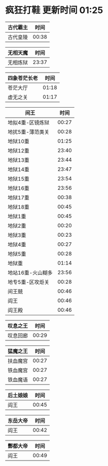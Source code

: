 # 疯狂打鞋 更新时间 01:25

| 古代霸主   | 时间    |
|--------|-------|
| 古代皇陵 | 00:38 |

| 无相天魔   | 时间    |
|--------|-------|
| 无相炼狱 | 23:37 |

| 四象苍茫长老   | 时间    |
|--------|-------|
| 苍茫大厅 | 01:18 |
| 虚无之关 | 01:17 |

| 间王   | 时间    |
|--------|-------|
| 地拟4重-区镜炼狱 | 00:27 |
| 地扰5重-薄范类关 | 00:28 |
| 地狱10重 | 01:25 |
| 地狱12重 | 23:40 |
| 地狱13重 | 23:44 |
| 地狱14重 | 23:47 |
| 地狱15重 | 23:54 |
| 地狱16重 | 23:56 |
| 地狱17重 | 00:38 |
| 地狱18重 | 00:45 |
| 地狱1重 | 00:45 |
| 地狱2重 | 00:20 |
| 地狱3重 | 00:23 |
| 地狱4重 | 00:27 |
| 地狱5重 | 00:28 |
| 地狱重 | 01:14 |
| 地站16重-火山糊多 | 23:56 |
| 地专5重-区攻炬关 | 00:28 |
| 间王兢 | 00:46 |
| 阎王 | 00:46 |
| 阎王殿 | 00:46 |

| 叹息之王   | 时间    |
|--------|-------|
| 叹息回廊 | 00:29 |

| 猛魔之王   | 时间    |
|--------|-------|
| 扶血魔宫 | 00:27 |
| 铁血魔宫 | 00:27 |
| 铁血魔语 | 00:27 |

| 后土娘娘   | 时间    |
|--------|-------|
| 阎王 | 00:45 |

| 东岳大帝   | 时间    |
|--------|-------|
| 阎王 | 00:42 |

| 酆都大帝   | 时间    |
|--------|-------|
| 阎王 | 00:49 |